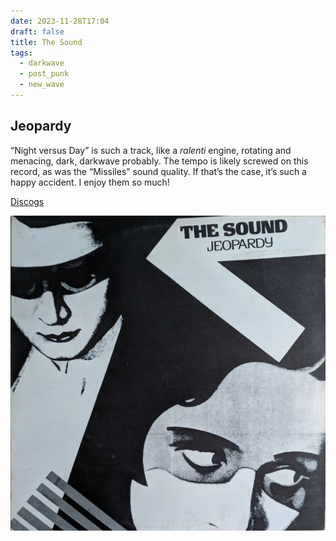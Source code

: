 ```yaml
---
date: 2023-11-28T17:04
draft: false
title: The Sound
tags:
  - darkwave
  - post_punk
  - new_wave
---
```

## Jeopardy

“Night versus Day” is such a track, like a _ralenti_ engine, rotating and menacing, dark, darkwave probably. The tempo is likely screwed on this record, as was the “Missiles” sound quality. If that’s the case, it’s such a happy accident. I enjoy them so much!

[Discogs](https://www.discogs.com/master/23527-The-Sound-Jeopardy)

![Cover. Dark and white illustration of, maybe, a man and a woman's faces. The man is on the top left and has a zorro-like mask, looking to the woman. The woman is on the bottom right, looking further right. The style looks like from the 1930s or the 40s and has some geometric details. On the top left the names of the band and the album](../attachment/vsc-paste/the-sound-231128170958.png)